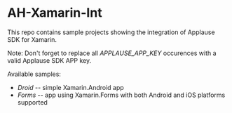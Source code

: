 # AH-Xamarin-Int

This repo contains sample projects showing the integration of Applause SDK for Xamarin.

Note: Don't forget to replace all *APPLAUSE_APP_KEY* occurences with a valid Applause SDK APP key.

Available samples:

 - *Droid* -- simple Xamarin.Android app
 - *Forms* -- app using Xamarin.Forms with both Android and iOS platforms supported
